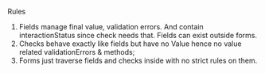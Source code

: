 Rules
1. Fields manage final value, validation errors. And contain interactionStatus since check needs that. Fields can exist outside forms.
2. Checks behave exactly like fields but have no Value hence no value related validationErrors & methods;
3. Forms just traverse fields and checks inside with no strict rules on them.